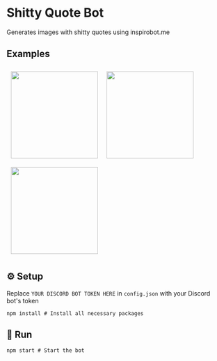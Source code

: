 # Shitty Quote Bot

Generates images with shitty quotes using inspirobot.me

## Examples
<img src="https://generated.inspirobot.me/a/xoPR5X4MJW.jpg" height="200" width="200" style="margin:10px;"><img src="https://generated.inspirobot.me/a/1DerEpao60.jpg" height="200" width="200" style="margin:10px;"><img src="https://generated.inspirobot.me/079/aXm3524xjU.jpg" height="200" width="200" style="margin:10px;">

## ⚙️ Setup

Replace `YOUR DISCORD BOT TOKEN HERE` in `config.json` with your Discord bot's token
```shell
npm install # Install all necessary packages 
```

## 🔧 Run

```shell
npm start # Start the bot
```